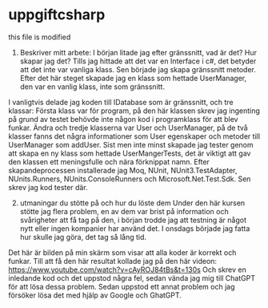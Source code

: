 # uppgiftcsharp
this file is modified

1.	Beskriver mitt arbete:
I början litade jag efter gränssnitt, vad är det? Hur skapar jag det? Tills jag hittade att det var en Interface i c#, det betyder att det inte var vanliga klass. Sen började jag skapa gränssnitt metoder. Efter det här steget skapade jag en klass som hettade UserManager, den var en vanlig klass, inte som gränssnitt. 

I vanligtvis delade jag koden till IDatabase som är gränssnitt, och tre klassar:
Första klass var för program, på den här klassen skrev jag ingenting på grund av testet behövde inte någon kod i programklass för att blev funkar.
Ändra och tredje klasserna var User och UserManager, på de två klasser fanns det några informationer som User egenskaper och metoder till UserManager som addUser.
Sist men inte minst skapade jag tester genom att skapa en ny klass som hettade UserMangerTests, det är viktigt att gav den klassen ett meningsfulle och nära förknippat namn. Efter skapandeprocessen installerade jag Moq, NUnit, NUnit3.TestAdapter, NUnits.Runners, NUnits.ConsoleRunners och Microsoft.Net.Test.Sdk. Sen skrev jag kod tester där.

2.	utmaningar du stötte på och hur du löste dem
Under den här kursen stötte jag flera problem, en av dem var brist på information och svårigheter att få tag på den, i början trodde jag att testning är något nytt eller ingen kompanier har använd det. I onsdags började jag fatta hur skulle jag göra, det tag så lång tid.

 
Det här är bilden på min skärm som visar att alla koder är korrekt och funkar. 
Till att få den här resultat kollade jag på den här videon:
https://www.youtube.com/watch?v=cAyROJ84tBs&t=130s
Och skrev en inledande kod och det uppstod några fel, sedan vända jag mig till ChatGPT för att lösa dessa problem. Sedan uppstod ett annat problem och jag försöker lösa det med hjälp av Google och GhatGPT. 
